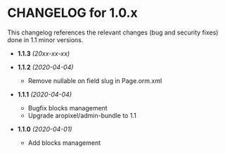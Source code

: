 CHANGELOG for 1.0.x
===================

This changelog references the relevant changes (bug and security fixes) done
in 1.1 minor versions.

* **1.1.3** _(20xx-xx-xx)_


* **1.1.2** _(2020-04-04)_
    * Remove nullable on field slug in Page.orm.xml

* **1.1.1** _(2020-04-04)_
    * Bugfix blocks management
    * Upgrade aropixel/admin-bundle to 1.1

* **1.1.0** _(2020-04-01)_
    * Add blocks management

